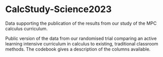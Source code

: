 # CalcStudy-Science2023
Data supporting the publication of the results from our study of the MPC calculus curriculum.

Public version of the data from our randomised trial comparing an active learning intensive curriculum
in calculus to existing, traditional classroom methods. The codebook gives a description of the columns 
available.
